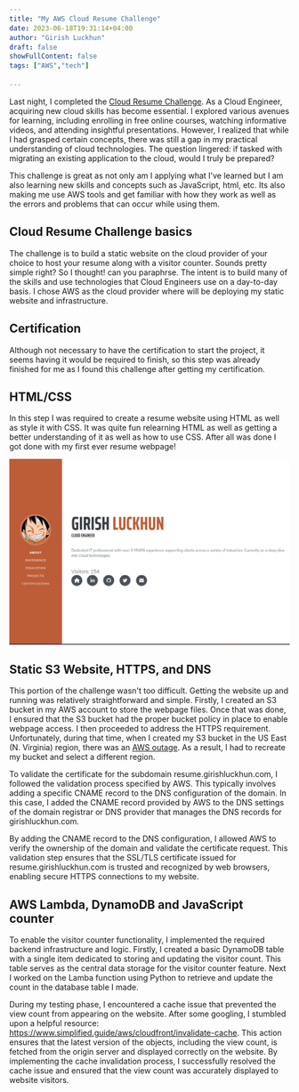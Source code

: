 ```yaml
---
title: "My AWS Cloud Resume Challenge"
date: 2023-06-18T19:31:14+04:00
author: "Girish Luckhun"
draft: false  
showFullContent: false
tags: ["AWS","tech"]

---
```

Last night, I completed the [Cloud Resume Challenge](https://cloudresumechallenge.dev/docs/the-challenge/). As a Cloud Engineer, acquiring new cloud skills has become essential. I explored various avenues for learning, including enrolling in free online courses, watching informative videos, and attending insightful presentations. However, I realized that while I had grasped certain concepts, there was still a gap in my practical understanding of cloud technologies. The question lingered: if tasked with migrating an existing application to the cloud, would I truly be prepared?

This challenge is great as not only am I applying what I've learned but I am also learning new skills and concepts such as JavaScript, html, etc. Its also making me use AWS tools and get familiar with how they work as well as the errors and problems that can occur while using them.

## Cloud Resume Challenge basics

The challenge is to build a static website on the cloud provider of your choice to host your resume along with a visitor counter. Sounds pretty simple right? So I thought! can you paraphrse. The intent is to build many of the skills and use technologies that Cloud Engineers use on a day-to-day basis. I chose AWS as the cloud provider where will be deploying my static website and infrastructure.

## Certification

Although not necessary to have the certification to start the project, it seems having it would be required to finish, so this step was already finished for me as I found this challenge after getting my certification.

## HTML/CSS

In this step I was required to create a resume website using HTML as well as style it with CSS. It was quite fun relearning HTML as well as getting a better understanding of it as well as how to use CSS. After all was done I got done with my first ever resume webpage!

![image1](./images/1.jpg)

## Static S3 Website, HTTPS, and DNS

This portion of the challenge wasn't too difficult. Getting the website up and running was relatively straightforward and simple. Firstly, I created an S3 bucket in my AWS account to store the webpage files. Once that was done, I ensured that the S3 bucket had the proper bucket policy in place to enable webpage access. I then proceeded to address the HTTPS requirement. Unfortunately, during that time, when I created my S3 bucket in the US East (N. Virginia) region, there was an [AWS outage](https://health.aws.amazon.com/health/status). As a result, I had to recreate my bucket and select a different region.

To validate the certificate for the subdomain resume.girishluckhun.com, I followed the validation process specified by AWS. This typically involves adding a specific CNAME record to the DNS configuration of the domain. In this case, I added the CNAME record provided by AWS to the DNS settings of the domain registrar or DNS provider that manages the DNS records for girishluckhun.com.

By adding the CNAME record to the DNS configuration, I allowed AWS to verify the ownership of the domain and validate the certificate request. This validation step ensures that the SSL/TLS certificate issued for resume.girishluckhun.com is trusted and recognized by web browsers, enabling secure HTTPS connections to my website.

## AWS Lambda, DynamoDB and JavaScript counter

To enable the visitor counter functionality, I implemented the required backend infrastructure and logic. Firstly, I created a basic DynamoDB table with a single item dedicated to storing and updating the visitor count. This table serves as the central data storage for the visitor counter feature. Next I worked on the Lamba function using Python to retrieve and update the count in the database table I made.

During my testing phase, I encountered a cache issue that prevented the view count from appearing on the website. After some googling, I stumbled upon a helpful resource: https://www.simplified.guide/aws/cloudfront/invalidate-cache. This action ensures that the latest version of the objects, including the view count, is fetched from the origin server and displayed correctly on the website. By implementing the cache invalidation process, I successfully resolved the cache issue and ensured that the view count was accurately displayed to website visitors.